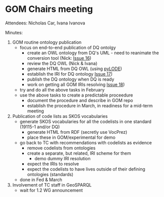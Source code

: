 # GOM Chairs meeting

Attendees: Nicholas Car, Ivana Ivanova

Minutes:

1. GOM routine ontology publication
    * focus on end-to-end publication of DQ ontolgy
        * create an OWL ontology from DQ's UML - need to reanimate the conversion tool (Nick: [Issue 16](https://github.com/ISO-TC211/GOM/issues/16))
        * review the DQ OWL (Nick & Ivana)
        * generate HTML from DQ OWL (using [pyLODE](https://github.com/RDFLib/pyLODE))
        * establish the IRI for DQ ontology [Issue 17](https://github.com/ISO-TC211/GOM/issues/17))
        * publish the DQ ontology when DQ is ready
        * work on getting all GOM IRIs resolving [Issue 18](https://github.com/ISO-TC211/GOM/issues/18))
    * try and do all the above tasks in February
    * use the above tasks to create a predictable proceedure
        * document the procedure and describe in GOM repo
        * establish the procedure in March, in readiness for a mid-term meeting
2. Publication of code lists as SKOS vocabularies
    * generate SKOS vocabularies for all the codelists in one standard (19115-1 and/or DQ)
        * generate HTML from RDF (secretly use VocPrez)
        * place these in GOM/experimental for demo
    * go back to TC with recommendations with codelists as evidence
        * remove codelists from ontologies
        * create a separate, but related, IRI scheme for them
            * demo dummy IRI resolution
        * expect the IRIs to resolve
        * expect the codelists to have lives outside of their defining ontologies (standards)
    * done in Fed & March
3. Involvement of TC staff in GeoSPARQL
    * wait for 1.2 WG announcement
    
